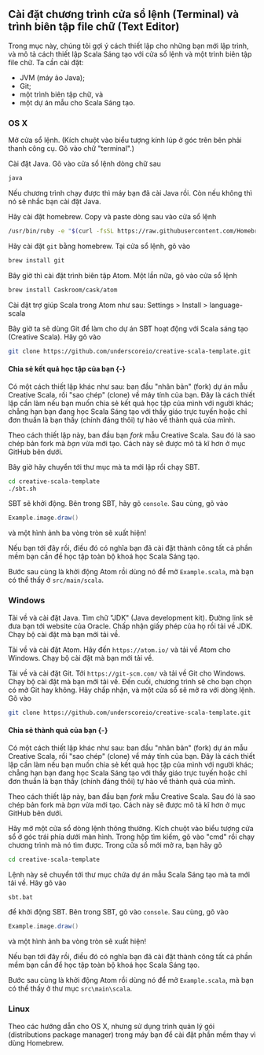 ## Cài đặt chương trình cửa sổ lệnh (Terminal) và trình biên tập file chữ (Text Editor)

Trong mục này, chúng tôi gợi ý cách thiết lập cho những bạn mới lập trình, và mô tả cách thiết lập Scala Sáng tạo với cửa sổ lệnh và một trình biên tập file chữ.
Ta cần cài đặt:

- JVM (máy ảo Java);
- Git;
- một trình biên tập chữ, và
- một dự án mẫu cho Scala Sáng tạo.


### OS X

Mở cửa sổ lệnh. (Kích chuột vào biểu tượng kính lúp ở góc trên bên phải thanh công cụ. Gõ vào chữ "terminal".)

Cài đặt Java. 
Gõ vào cửa sổ lệnh dòng chữ sau

```bash
java
```

Nếu chương trình chạy được thì máy bạn đã cài Java rồi. 
Còn nếu không thì nó sẽ nhắc bạn cài đặt Java.

Hãy cài đặt homebrew.
Copy và paste dòng sau vào cửa sổ lệnh

```bash
/usr/bin/ruby -e "$(curl -fsSL https://raw.githubusercontent.com/Homebrew/install/master/install)"
```

Hãy cài đặt `git` bằng homebrew.
Tại cửa sổ lệnh, gõ vào

```bash
brew install git
```

Bây giờ thì cài đặt trình biên tập Atom.
Một lần nữa, gõ vào cửa sổ lệnh

```bash
brew install Caskroom/cask/atom
```

Cài đặt trợ giúp Scala trong Atom như sau: Settings > Install > language-scala

Bây giờ ta sẽ dùng Git để làm cho dự án SBT hoạt động với Scala sáng tạo (Creative Scala).
Hãy gõ vào

```bash
git clone https://github.com/underscoreio/creative-scala-template.git
```

<div class="callout callout-info">

#### Chia sẻ kết quả học tập của bạn {-}

Có một cách thiết lập khác như sau: ban đầu "nhân bản" (fork) dự án mẫu Creative Scala, rồi "sao chép" (clone) về máy tính của bạn.
Đây là cách thiết lập cần làm nếu bạn muốn chia sẻ kết quả học tập của mình với người khác; chẳng hạn bạn đang học Scala Sáng tạo với thầy giáo trực tuyến hoặc chỉ đơn thuần là bạn thấy (chính đáng thôi) tự hào về thành quả của mình.

Theo cách thiết lập này, ban đầu bạn *fork* mẫu Creative Scala.
Sau đó là sao chép bản fork mà *bạn* vừa mới tạo.
Cách này sẽ được mô tả kĩ hơn ở mục GitHub bên dưới.
</div>


Bây giờ hãy chuyển tới thư mục mà ta mới lập rồi chạy SBT.

```bash
cd creative-scala-template
./sbt.sh
```

SBT sẽ khởi động.
Bên trong SBT, hãy gõ `console`.
Sau cùng, gõ vào

```scala
Example.image.draw()
```

và một hình ảnh ba vòng tròn sẽ xuất hiện!

Nếu bạn tới đây rồi, điều đó có nghĩa bạn đã cài đặt thành công tất cả phần mềm bạn cần để học tập toàn bộ khoá học Scala Sáng tạo.

Bước sau cùng là khởi động Atom rồi dùng nó để mở `Example.scala`, mà bạn có thể thấy ở `src/main/scala`.


### Windows

Tải về và cài đặt Java.
Tìm chữ "JDK" (Java development kit).
Đường link sẽ đưa bạn tới website của Oracle.
Chấp nhận giấy phép của họ rồi tải về JDK.
Chạy bộ cài đặt mà bạn mới tải về.

Tải về và cài đặt Atom.
Hãy đến `https://atom.io/` và tải về Atom cho Windows.
Chạy bộ cài đặt mà bạn mới tải về.

Tải về và cài đặt Git.
Tới `https://git-scm.com/` và tải về Git cho Windows.
Chạy bộ cài đặt mà bạn mới tải về.
Đến cuối, chương trình sẽ cho bạn chọn có mở Git hay không. 
Hãy chấp nhận, và một cửa sổ sẽ mở ra với dòng lệnh. 
Gõ vào


```bash
git clone https://github.com/underscoreio/creative-scala-template.git
```

<div class="callout callout-info">
 
#### Chia sẻ thành quả của bạn {-}

Có một cách thiết lập khác như sau: ban đầu "nhân bản" (fork) dự án mẫu Creative Scala, rồi "sao chép" (clone) về máy tính của bạn.
Đây là cách thiết lập cần làm nếu bạn muốn chia sẻ kết quả học tập của mình với người khác; chẳng hạn bạn đang học Scala Sáng tạo với thầy giáo trực tuyến hoặc chỉ đơn thuần là bạn thấy (chính đáng thôi) tự hào về thành quả của mình.

Theo cách thiết lập này, ban đầu bạn *fork* mẫu Creative Scala.
Sau đó là sao chép bản fork mà *bạn* vừa mới tạo.
Cách này sẽ được mô tả kĩ hơn ở mục GitHub bên dưới.
</div>

Hãy mở một cửa sổ dòng lệnh thông thường. 
Kích chuột vào biểu tượng cửa sổ ở góc trái phía dưới màn hình. 
Trong hộp tìm kiếm, gõ vào "cmd" rồi chạy chương trình mà nó tìm được. 
Trong cửa sổ mới mở ra, bạn hãy gõ

```bash
cd creative-scala-template
```

Lệnh này sẽ chuyển tới thư mục chứa dự án mẫu Scala Sáng tạo mà ta mới tải về.
Hãy gõ vào 

```bash
sbt.bat
```

để khởi động SBT. 
Bên trong SBT, gõ vào `console`.
Sau cùng, gõ vào

```scala
Example.image.draw()
```

và một hình ảnh ba vòng tròn sẽ xuất hiện!

Nếu bạn tới đây rồi, điều đó có nghĩa bạn đã cài đặt thành công tất cả phần mềm bạn cần để học tập toàn bộ khoá học Scala Sáng tạo.

Bước sau cùng là khởi động Atom rồi dùng nó để mở `Example.scala`, mà bạn có thể thấy ở thư mục `src\main\scala`.


### Linux

Theo các hướng dẫn cho OS X, nhưng sử dụng trình quản lý gói (distributions package manager) trong máy bạn để cài đặt phần mềm thay vì dùng Homebrew.
